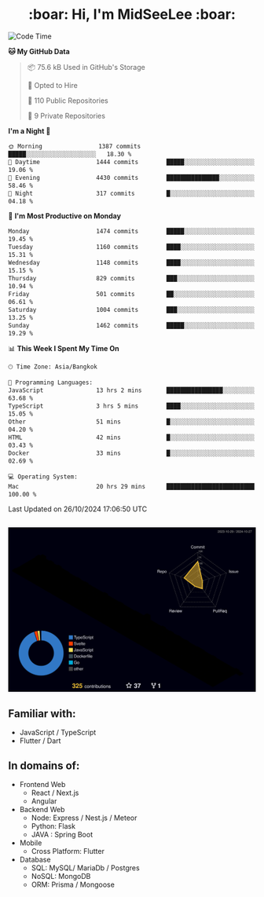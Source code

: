<h1 align="center"> :boar: Hi, I'm MidSeeLee :boar:</h1>
 
<!--START_SECTION:waka-->
![Code Time](http://img.shields.io/badge/Code%20Time-2%2C134%20hrs%2059%20mins-blue)

**🐱 My GitHub Data** 

> 📦 75.6 kB Used in GitHub's Storage 
 > 
> 💼 Opted to Hire
 > 
> 📜 110 Public Repositories 
 > 
> 🔑 9 Private Repositories 
 > 
**I'm a Night 🦉** 

```text
🌞 Morning                1387 commits        █████░░░░░░░░░░░░░░░░░░░░   18.30 % 
🌆 Daytime                1444 commits        █████░░░░░░░░░░░░░░░░░░░░   19.06 % 
🌃 Evening                4430 commits        ███████████████░░░░░░░░░░   58.46 % 
🌙 Night                  317 commits         █░░░░░░░░░░░░░░░░░░░░░░░░   04.18 % 
```
📅 **I'm Most Productive on Monday** 

```text
Monday                   1474 commits        █████░░░░░░░░░░░░░░░░░░░░   19.45 % 
Tuesday                  1160 commits        ████░░░░░░░░░░░░░░░░░░░░░   15.31 % 
Wednesday                1148 commits        ████░░░░░░░░░░░░░░░░░░░░░   15.15 % 
Thursday                 829 commits         ███░░░░░░░░░░░░░░░░░░░░░░   10.94 % 
Friday                   501 commits         ██░░░░░░░░░░░░░░░░░░░░░░░   06.61 % 
Saturday                 1004 commits        ███░░░░░░░░░░░░░░░░░░░░░░   13.25 % 
Sunday                   1462 commits        █████░░░░░░░░░░░░░░░░░░░░   19.29 % 
```


📊 **This Week I Spent My Time On** 

```text
🕑︎ Time Zone: Asia/Bangkok

💬 Programming Languages: 
JavaScript               13 hrs 2 mins       ████████████████░░░░░░░░░   63.68 % 
TypeScript               3 hrs 5 mins        ████░░░░░░░░░░░░░░░░░░░░░   15.05 % 
Other                    51 mins             █░░░░░░░░░░░░░░░░░░░░░░░░   04.20 % 
HTML                     42 mins             █░░░░░░░░░░░░░░░░░░░░░░░░   03.43 % 
Docker                   33 mins             █░░░░░░░░░░░░░░░░░░░░░░░░   02.69 % 

💻 Operating System: 
Mac                      20 hrs 29 mins      █████████████████████████   100.00 % 
```


 Last Updated on 26/10/2024 17:06:50 UTC
<!--END_SECTION:waka-->

##

![](./profile-3d-contrib/profile-night-rainbow.svg)

## Familiar with:
- JavaScript / TypeScript
- Flutter / Dart

## In domains of:
- Frontend Web
  - React / Next.js
  - Angular
- Backend Web
  - Node: Express / Nest.js / Meteor
  - Python: Flask
  - JAVA : Spring Boot
- Mobile
  - Cross Platform: Flutter
- Database
  - SQL: MySQL/ MariaDb / Postgres
  - NoSQL: MongoDB
  - ORM: Prisma / Mongoose
